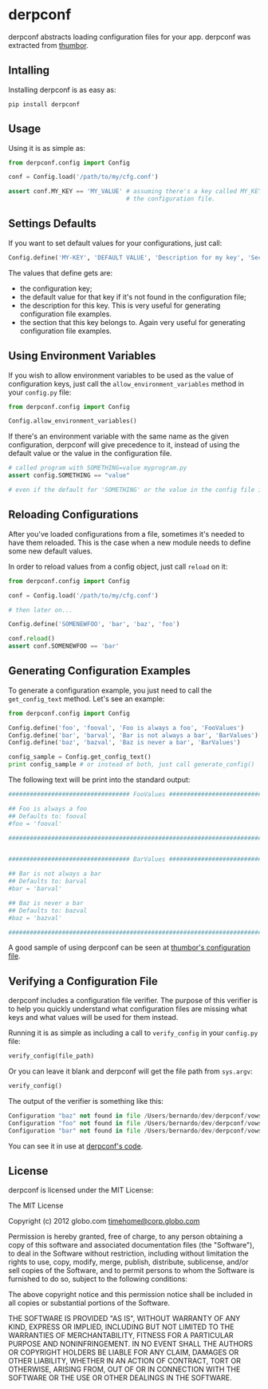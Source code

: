 # derpconf

derpconf abstracts loading configuration files for your app. derpconf was
extracted from [thumbor](http://github.com/globocom/thumbor/).

## Intalling

Installing derpconf is as easy as:

```
pip install derpconf
```

## Usage

Using it is as simple as:

```python
from derpconf.config import Config

conf = Config.load('/path/to/my/cfg.conf')

assert conf.MY_KEY == 'MY_VALUE' # assuming there's a key called MY_KEY in
                                 # the configuration file.
```

## Settings Defaults

If you want to set default values for your configurations, just call:

```python
Config.define('MY-KEY', 'DEFAULT VALUE', 'Description for my key', 'Section')
```

The values that define gets are:

* the configuration key;
* the default value for that key if it's not found in the configuration file;
* the description for this key. This is very useful for generating
  configuration file examples.
* the section that this key belongs to. Again very useful for generating
  configuration file examples.

## Using Environment Variables

If you wish to allow environment variables to be used as the value of
configuration keys, just call the `allow_environment_variables` method in your
`config.py` file:

```python
from derpconf.config import Config

Config.allow_environment_variables()
```

If there's an environment variable with the same name as the given
configuration, derpconf will give precedence to it, instead of using the
default value or the value in the configuration file.

```python
# called program with SOMETHING=value myprogram.py
assert config.SOMETHING == "value"

# even if the default for 'SOMETHING' or the value in the config file is different from 'value'
```

## Reloading Configurations

After you've loaded configurations from a file, sometimes it's needed to have
them reloaded. This is the case when a new module needs to define some new
default values.

In order to reload values from a config object, just call `reload` on it:

```python
from derpconf.config import Config

conf = Config.load('/path/to/my/cfg.conf')

# then later on...

Config.define('SOMENEWFOO', 'bar', 'baz', 'foo')

conf.reload()
assert conf.SOMENEWFOO == 'bar'
```

## Generating Configuration Examples

To generate a configuration example, you just need to call the
`get_config_text` method. Let's see an example:

```python
from derpconf.config import Config

Config.define('foo', 'fooval', 'Foo is always a foo', 'FooValues')
Config.define('bar', 'barval', 'Bar is not always a bar', 'BarValues')
Config.define('baz', 'bazval', 'Baz is never a bar', 'BarValues')

config_sample = Config.get_config_text()
print config_sample # or instead of both, just call generate_config()
```

The following text will be print into the standard output:

```python
################################## FooValues ###################################

## Foo is always a foo
## Defaults to: fooval
#foo = 'fooval'

################################################################################


################################## BarValues ###################################

## Bar is not always a bar
## Defaults to: barval
#bar = 'barval'

## Baz is never a bar
## Defaults to: bazval
#baz = 'bazval'

################################################################################
```

A good sample of using derpconf can be seen at [thumbor's configuration
file](https://github.com/globocom/thumbor/blob/master/thumbor/config.py).

## Verifying a Configuration File

derpconf includes a configuration file verifier. The purpose of this verifier
is to help you quickly understand what configuration files are missing what
keys and what values will be used for them instead.

Running it is as simple as including a call to `verify_config` in your
`config.py` file:

```python
verify_config(file_path)
```

Or you can leave it blank and derpconf will get the file path from `sys.argv`:

```python
verify_config()
```

The output of the verifier is something like this:

```python
Configuration "baz" not found in file /Users/bernardo/dev/derpconf/vows/fixtures/missing.conf. Using "bazval" instead.
Configuration "foo" not found in file /Users/bernardo/dev/derpconf/vows/fixtures/missing.conf. Using "fooval" instead.
Configuration "bar" not found in file /Users/bernardo/dev/derpconf/vows/fixtures/missing.conf. Using "barval" instead.
```

You can see it in use at [derpconf's code](https://github.com/globocom/derpconf/blob/master/derpconf/config.py).

## License

derpconf is licensed under the MIT License:

The MIT License

Copyright (c) 2012 globo.com timehome@corp.globo.com

Permission is hereby granted, free of charge, to any person obtaining a copy of
this software and associated documentation files (the "Software"), to deal in
the Software without restriction, including without limitation the rights to
use, copy, modify, merge, publish, distribute, sublicense, and/or sell copies
of the Software, and to permit persons to whom the Software is furnished to do
so, subject to the following conditions:

The above copyright notice and this permission notice shall be included in all
copies or substantial portions of the Software.

THE SOFTWARE IS PROVIDED "AS IS", WITHOUT WARRANTY OF ANY KIND, EXPRESS OR
IMPLIED, INCLUDING BUT NOT LIMITED TO THE WARRANTIES OF MERCHANTABILITY,
FITNESS FOR A PARTICULAR PURPOSE AND NONINFRINGEMENT. IN NO EVENT SHALL THE
AUTHORS OR COPYRIGHT HOLDERS BE LIABLE FOR ANY CLAIM, DAMAGES OR OTHER
LIABILITY, WHETHER IN AN ACTION OF CONTRACT, TORT OR OTHERWISE, ARISING FROM,
OUT OF OR IN CONNECTION WITH THE SOFTWARE OR THE USE OR OTHER DEALINGS IN THE
SOFTWARE.
